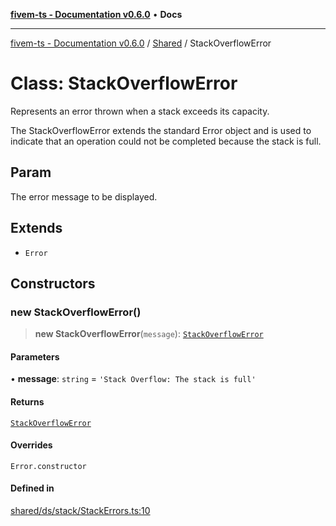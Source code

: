 [**fivem-ts - Documentation v0.6.0**](../../../README.md) • **Docs**

***

[fivem-ts - Documentation v0.6.0](../../../README.md) / [Shared](../README.md) / StackOverflowError

# Class: StackOverflowError

Represents an error thrown when a stack exceeds its capacity.

The StackOverflowError extends the standard Error object and is used to indicate
that an operation could not be completed because the stack is full.

## Param

The error message to be displayed.

## Extends

- `Error`

## Constructors

### new StackOverflowError()

> **new StackOverflowError**(`message`): [`StackOverflowError`](StackOverflowError.md)

#### Parameters

• **message**: `string` = `'Stack Overflow: The stack is full'`

#### Returns

[`StackOverflowError`](StackOverflowError.md)

#### Overrides

`Error.constructor`

#### Defined in

[shared/ds/stack/StackErrors.ts:10](https://github.com/Purpose-Dev/fivem-ts/blob/main/src/shared/ds/stack/StackErrors.ts#L10)
